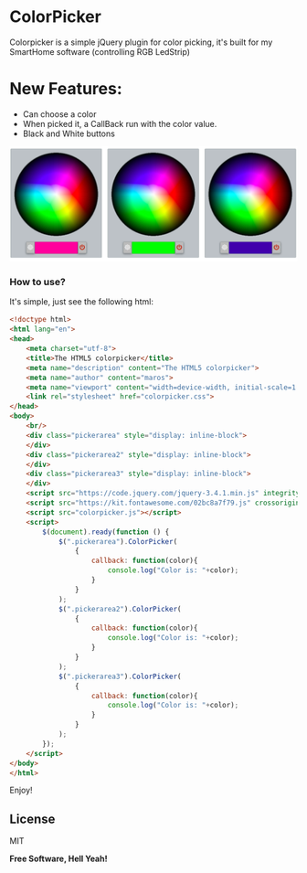 # ColorPicker

Colorpicker is a simple jQuery plugin for color picking, it's built for my SmartHome software (controlling RGB LedStrip)
# New Features:
  - Can choose a color
  - When picked it, a CallBack run with the color value. 
  - Black and White buttons

![ColorPicker](colorpicker.png)
### How to use?

It's simple, just see the following html: 

```html
<!doctype html>
<html lang="en">
<head>
    <meta charset="utf-8">
    <title>The HTML5 colorpicker</title>
    <meta name="description" content="The HTML5 colorpicker">
    <meta name="author" content="maros">
    <meta name="viewport" content="width=device-width, initial-scale=1.0">
    <link rel="stylesheet" href="colorpicker.css">
</head>
<body>
    <br/>
    <div class="pickerarea" style="display: inline-block">
    </div>
    <div class="pickerarea2" style="display: inline-block">
    </div>
    <div class="pickerarea3" style="display: inline-block">
    </div>
    <script src="https://code.jquery.com/jquery-3.4.1.min.js" integrity="sha256-CSXorXvZcTkaix6Yvo6HppcZGetbYMGWSFlBw8HfCJo=" crossorigin="anonymous"></script>
    <script src="https://kit.fontawesome.com/02bc8a7f79.js" crossorigin="anonymous"></script>
    <script src="colorpicker.js"></script>
    <script>
        $(document).ready(function () {
            $(".pickerarea").ColorPicker(
                {
                    callback: function(color){
                        console.log("Color is: "+color);
                    }
                }
            );
            $(".pickerarea2").ColorPicker(
                {
                    callback: function(color){
                        console.log("Color is: "+color);
                    }
                }
            );
            $(".pickerarea3").ColorPicker(
                {
                    callback: function(color){
                        console.log("Color is: "+color);
                    }
                }
            );
        });
    </script>
</body>
</html>
```

Enjoy! 

License
----

MIT


**Free Software, Hell Yeah!**

